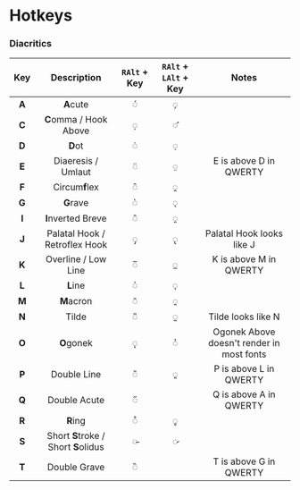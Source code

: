 # Hotkeys

### Diacritics
| Key | Description | `RAlt` + Key | `RAlt` + `LAlt` + Key | Notes |
| :---: | :---: | :---: | :---: | :---: |
| **A** | **A**cute | ◌́ | ◌̗ |
| **C** | **C**omma / Hook Above | ◌̦ | ◌̛ |
| **D** | **D**ot | ◌̇ | ◌̣ |
| **E** | Diaeresis / Umlaut | ◌̈ | ◌̤ | E is above D in QWERTY |
| **F** | Circum**f**lex | ◌̂ | ◌̭ |
| **G** | **G**rave | ◌̀ | ◌̖ |
| **I** | **I**nverted Breve | ◌̑ | ◌̯ |
| **J** | Palatal Hook / Retroflex Hook | ◌̡ | ◌̢ | Palatal Hook looks like J |
| **K** | Overline / Low Line | ◌̅ | ◌̲ | K is above M in QWERTY |
| **L** | **L**ine | ◌̍ | ◌̩ |
| **M** | **M**acron | ◌̄ | ◌̱ |
| **N** | Tilde | ◌̃ | ◌̰ | Tilde looks like N |
| **O** | **O**gonek | ◌̨ | ◌᷎ | Ogonek Above doesn't render in most fonts |
| **P** | Double Line | ◌̎ | ◌͈ | P is above L in QWERTY |
| **Q** | Double Acute | ◌̋ | | Q is above A in QWERTY |
| **R** | **R**ing | ◌̊ | ◌̥ |
| **S** | Short **S**troke / Short **S**olidus | ◌̵ | ◌̷ |
| **T** | Double Grave | ◌̏ | | T is above G in QWERTY |
